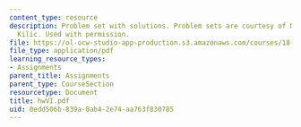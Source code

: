 ```yaml
---
content_type: resource
description: Problem set with solutions. Problem sets are courtesy of Mustafa Sabri
  Kilic. Used with permission.
file: https://ol-ocw-studio-app-production.s3.amazonaws.com/courses/18-305-advanced-analytic-methods-in-science-and-engineering-fall-2004/0edd506b839a0ab42e74aa763f830785_hwVI.pdf
file_type: application/pdf
learning_resource_types:
- Assignments
parent_title: Assignments
parent_type: CourseSection
resourcetype: Document
title: hwVI.pdf
uid: 0edd506b-839a-0ab4-2e74-aa763f830785
---
```

